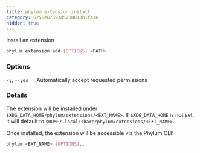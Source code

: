 ```yaml
---
title: phylum extension install
category: 6255e67693d5200013b1fa3e
hidden: true
---
```


Install an extension

```sh
phylum extension add [OPTIONS] <PATH>
```

### Options

`-y`, `--yes`
&emsp; Automatically accept requested permissions

### Details

The extension will be installed under `$XDG_DATA_HOME/phylum/extensions/<EXT_NAME>`.
If `$XDG_DATA_HOME` is not set, it will default to `$HOME/.local/share/phylum/extensions/<EXT_NAME>`.

Once installed, the extension will be accessible via the Phylum CLI:

```sh
phylum <EXT_NAME> [OPTIONS]...
```
